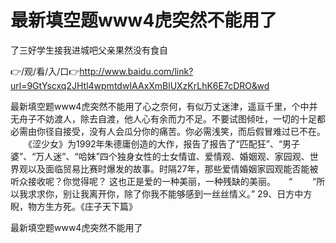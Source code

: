 # 最新填空题www4虎突然不能用了
了三好学生接我进城吧父亲果然没有食自

👉/观/看/入/口👉http://www.baidu.com/link?url=9GtYscxq2JHtl4wpmtdwIAAxXmBlUXzKrLhK6E7cDRO&wd

最新填空题www4虎突然不能用了心之奈何，有似万丈迷津，遥亘千里，个中并无舟子不妨渡人，除去自渡，他人心有余而力不足。不要试图倾吐，一切的十足都必需由你径自接受，没有人会瓜分你的痛苦。你必需浅笑，而后假冒难过已不在。
　　《涩少女》为1992年朱德庸创造的大作，报告了报告了“匹配狂”、“男子婆”、“万人迷”、“哈妹”四个独身女性的士女情谊、爱情观、婚姻观、家园观、世界观以及面临贸易比赛时爆发的故事。时隔27年，那些爱情婚姻家园观能否能被听众接收呢？你觉得呢？
这也正是爱的一种美丽，一种残缺的美丽。　　“
　　“所以我求求你，别让我离开你，除了你我不能够感到一丝丝情义。”
	29、日方中方睨，物方生方死。《庄子天下篇》

最新填空题www4虎突然不能用了
